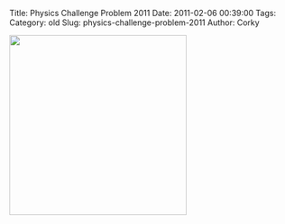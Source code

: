 Title: Physics Challenge Problem 2011
Date: 2011-02-06 00:39:00
Tags: 
Category: old
Slug: physics-challenge-problem-2011
Author: Corky

<div class="separator" style="clear: both; text-align: center;"><a href="http://2.bp.blogspot.com/_fa6AZDCsHnY/TU406pfH0rI/AAAAAAAAAKk/oY_Ei4Zdt1I/s1600/professor.jpg" imageanchor="1" style="clear: left; float: left; margin-bottom: 1em; margin-right: 1em;"><img border="0" height="320" src="http://2.bp.blogspot.com/_fa6AZDCsHnY/TU406pfH0rI/AAAAAAAAAKk/oY_Ei4Zdt1I/s320/professor.jpg" width="314" /></a></div>
